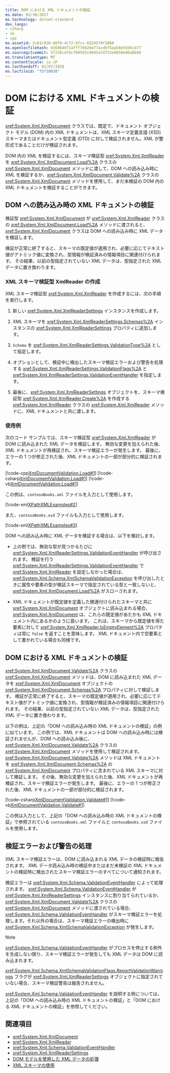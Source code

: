 ```yaml
---
title: DOM における XML ドキュメントの検証
ms.date: 03/30/2017
ms.technology: dotnet-standard
dev_langs:
- csharp
- vb
- cpp
ms.assetid: 2c61c920-d0f8-4c72-bfcc-6524570f3060
ms.openlocfilehash: 93686ddf1afff76926e77acdbf5aa58e93d6cb77
ms.sourcegitcommit: 5f236cd78cf09593c8945a7d753e0850e96a0b80
ms.translationtype: MT
ms.contentlocale: ja-JP
ms.lasthandoff: 01/07/2020
ms.locfileid: "75710038"
---
```

# <a name="validating-an-xml-document-in-the-dom"></a>DOM における XML ドキュメントの検証

<xref:System.Xml.XmlDocument> クラスでは、既定で、ドキュメント オブジェクト モデル (DOM) 内の XML ドキュメントは、XML スキーマ定義言語 (XSD) スキーマまたはドキュメント型定義 (DTD) に対して検証されません。XML が整形式であることだけが検証されます。

DOM 内の XML を検証するには、スキーマ検証型 <xref:System.Xml.XmlReader> を <xref:System.Xml.XmlDocument.Load%2A> クラスの <xref:System.Xml.XmlDocument> メソッドに渡して、DOM への読み込み時に XML を検証するか、<xref:System.Xml.XmlDocument.Validate%2A> クラスの <xref:System.Xml.XmlDocument> メソッドを使用して、まだ未検証の DOM 内の XML ドキュメントを検証することができます。

## <a name="validating-an-xml-document-as-it-is-loaded-into-the-dom"></a>DOM への読み込み時の XML ドキュメントの検証

検証型 <xref:System.Xml.XmlDocument> が <xref:System.Xml.XmlReader> クラスの <xref:System.Xml.XmlDocument.Load%2A> メソッドに渡されると、<xref:System.Xml.XmlDocument> クラスは DOM への読み込み時に XML データを検証します。

検証が正常に終了すると、スキーマの既定値が適用され、必要に応じてテキスト値がアトミック値に変換され、型情報が検証済みの情報項目に関連付けられます。 その結果、以前の型指定されていない XML データは、型指定された XML データに置き換わります。

### <a name="creating-an-xml-schema-validating-xmlreader"></a>XML スキーマ検証型 XmlReader の作成

XML スキーマ検証型 <xref:System.Xml.XmlReader> を作成するには、次の手順を実行します。

1. 新しい <xref:System.Xml.XmlReaderSettings> インスタンスを作成します。

2. XML スキーマを <xref:System.Xml.XmlReaderSettings.Schemas%2A> インスタンスの <xref:System.Xml.XmlReaderSettings> プロパティに追加します。

3. `Schema` を <xref:System.Xml.XmlReaderSettings.ValidationType%2A> として指定します。

4. オプションとして、検証中に検出したスキーマ検証エラーおよび警告を処理する <xref:System.Xml.XmlReaderSettings.ValidationFlags%2A> と <xref:System.Xml.XmlReaderSettings.ValidationEventHandler> を指定します。

5. 最後に、<xref:System.Xml.XmlReaderSettings> オブジェクトを、スキーマ検証型 <xref:System.Xml.XmlReader.Create%2A> を作成する <xref:System.Xml.XmlReader> クラスの <xref:System.Xml.XmlReader> メソッドに、XML ドキュメントと共に渡します。

### <a name="example"></a>使用例

次のコード サンプルでは、スキーマ検証型 <xref:System.Xml.XmlReader> が DOM に読み込まれた XML データを検証します。 無効な変更を加えられた後、XML ドキュメントが再検証され、スキーマ検証エラーが発生します。 最後に、エラーの 1 つが修正された後、XML ドキュメントの一部が部分的に検証されます。

[!code-cpp[XmlDocumentValidation.Load#1](../../../../samples/snippets/cpp/VS_Snippets_Data/XmlDocumentValidation.Load/CPP/XmlDocumentValidationExample.cpp#1)]
[!code-csharp[XmlDocumentValidation.Load#1](../../../../samples/snippets/csharp/VS_Snippets_Data/XmlDocumentValidation.Load/CS/XmlDocumentValidationExample.cs#1)]
[!code-vb[XmlDocumentValidation.Load#1](../../../../samples/snippets/visualbasic/VS_Snippets_Data/XmlDocumentValidation.Load/VB/XmlDocumentValidationExample.vb#1)]

この例は、`contosoBooks.xml` ファイルを入力として使用します。

[!code-xml[XPathXMLExamples#2](../../../../samples/snippets/xml/VS_Snippets_Data/XPathXMLExamples/XML/contosoBooks.xml#2)]

また、`contosoBooks.xsd` ファイルも入力として使用します。

[!code-xml[XPathXMLExamples#3](../../../../samples/snippets/xml/VS_Snippets_Data/XPathXMLExamples/XML/contosoBooks.xsd#3)]

DOM への読み込み時に XML データを検証する場合は、以下を検討します。

- 上の例では、無効な型が見つかるたびに <xref:System.Xml.XmlReaderSettings.ValidationEventHandler> が呼び出されます。 検証を行う <xref:System.Xml.XmlReaderSettings.ValidationEventHandler> で <xref:System.Xml.XmlReader> を設定しなかった場合は、<xref:System.Xml.Schema.XmlSchemaValidationException> を呼び出したときに属性や要素の型が検証スキーマで指定されている型と一致しないと、<xref:System.Xml.XmlDocument.Load%2A> がスローされます。

- XML ドキュメントが既定値を定義した関連付けられたスキーマと共に <xref:System.Xml.XmlDocument> オブジェクトに読み込まれる場合、<xref:System.Xml.XmlDocument> は、これらの既定値があたかも XML ドキュメント内にあるかのように扱います。 これは、スキーマから既定値を得た要素に対して <xref:System.Xml.XmlReader.IsEmptyElement%2A> プロパティは常に `false` を返すことを意味します。 XML ドキュメント内で空要素として書かれている場合も同様です。

## <a name="validating-an-xml-document-in-the-dom"></a>DOM における XML ドキュメントの検証

<xref:System.Xml.XmlDocument.Validate%2A> クラスの <xref:System.Xml.XmlDocument> メソッドは、DOM に読み込まれた XML データを <xref:System.Xml.XmlDocument> オブジェクトの <xref:System.Xml.XmlDocument.Schemas%2A> プロパティに対して検証します。 検証が正常に終了すると、スキーマの既定値が適用され、必要に応じてテキスト値がアトミック値に変換され、型情報が検証済みの情報項目に関連付けられます。 その結果、以前の型指定されていない XML データは、型指定された XML データに置き換わります。

以下の例は、上記の「DOM への読み込み時の XML ドキュメントの検証」の例に似ています。 この例では、XML ドキュメントは DOM への読み込み時には検証されませんが、DOM への読み込み後に、<xref:System.Xml.XmlDocument.Validate%2A> クラスの <xref:System.Xml.XmlDocument> メソッドを使用して検証されます。 <xref:System.Xml.XmlDocument.Validate%2A> メソッドは XML ドキュメントを <xref:System.Xml.XmlDocument.Schemas%2A> の <xref:System.Xml.XmlDocument> プロパティに含まれている XML スキーマに対して検証します。 その後、無効な変更を加えられた後、XML ドキュメントが再検証され、スキーマ検証エラーが発生します。 最後に、エラーの 1 つが修正された後、XML ドキュメントの一部が部分的に検証されます。

[!code-csharp[XmlDocumentValidation.Validate#1](../../../../samples/snippets/csharp/VS_Snippets_Data/XmlDocumentValidation.Validate/CS/XmlDocumentValidationExample.cs#1)]
[!code-vb[XmlDocumentValidation.Validate#1](../../../../samples/snippets/visualbasic/VS_Snippets_Data/XmlDocumentValidation.Validate/VB/XmlDocumentValidationExample.vb#1)]

この例は入力として、上記の「DOM への読み込み時の XML ドキュメントの検証」で参照されている `contosoBooks.xml` ファイルと `contosoBooks.xsd` ファイルを使用します。

## <a name="handling-validation-errors-and-warnings"></a>検証エラーおよび警告の処理

XML スキーマ検証エラーは、DOM に読み込まれる XML データの検証時に報告されます。 XML データ読み込み時の検証中またはまだ未検証の XML ドキュメントの検証時に検出されたスキーマ検証エラーのすべてについて通知されます。

検証エラーは <xref:System.Xml.Schema.ValidationEventHandler> によって処理されます。 <xref:System.Xml.Schema.ValidationEventHandler> が <xref:System.Xml.XmlReaderSettings> インスタンスに割り当てられているか、<xref:System.Xml.XmlDocument.Validate%2A> クラスの <xref:System.Xml.XmlDocument> メソッドに渡されている場合、<xref:System.Xml.Schema.ValidationEventHandler> がスキーマ検証エラーを処理します。それ以外の場合は、スキーマ検証エラーの検出時に <xref:System.Xml.Schema.XmlSchemaValidationException> が発生します。

> [!NOTE]
> <xref:System.Xml.Schema.ValidationEventHandler> がプロセスを停止する例外を生成しない限り、スキーマ検証エラーが発生しても XML データは DOM に読み込まれます。
>
> <xref:System.Xml.Schema.XmlSchemaValidationFlags.ReportValidationWarnings> フラグが <xref:System.Xml.XmlReaderSettings> オブジェクトに指定されていない場合、スキーマ検証警告は報告されません。

 <xref:System.Xml.Schema.ValidationEventHandler> を説明する例については、上記の「DOM への読み込み時の XML ドキュメントの検証」と「DOM における XML ドキュメントの検証」を参照してください。

## <a name="see-also"></a>関連項目

- <xref:System.Xml.XmlDocument>
- <xref:System.Xml.XmlReader>
- <xref:System.Xml.Schema.ValidationEventHandler>
- <xref:System.Xml.XmlReaderSettings>
- [DOM モデルを使用した XML データの処理](../../../../docs/standard/data/xml/process-xml-data-using-the-dom-model.md)
- [XML スキーマの使用](../../../../docs/standard/data/xml/working-with-xml-schemas.md)
